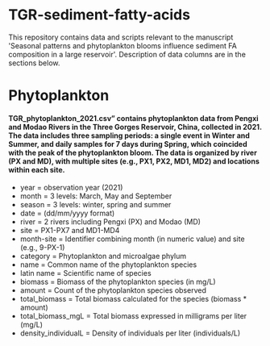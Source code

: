 # TGR-sediment-fatty-acids
This repository contains data and scripts relevant to the manuscript 'Seasonal patterns and phytoplankton blooms influence sediment FA composition in a large reservoir'. Description of data columns are in the sections below.
# Phytoplankton #
#### TGR_phytoplankton_2021.csv” contains phytoplankton data from Pengxi and Modao Rivers in the Three Gorges Reservoir, China, collected in 2021. The data includes three sampling periods: a single event in Winter and Summer, and daily samples for 7 days during Spring, which coincided with the peak of the phytoplankton bloom. The data is organized by river (PX and MD), with multiple sites (e.g., PX1, PX2, MD1, MD2) and locations within each site.
- year = observation year (2021)
- month = 3 levels: March, May and September
- season = 3 levels: winter, spring and summer
- date = (dd/mm/yyyy format)
- river = 2 rivers including Pengxi (PX) and Modao (MD)
- site = PX1-PX7 and MD1-MD4
- month-site = Identifier combining month (in numeric value) and site (e.g., 9-PX-1)
- category = Phytoplankton and microalgae phylum 
- name = Common name of the phytoplankton species
- latin name = Scientific name of species
- biomass = Biomass of the phytoplankton species (in mg/L)
- amount = Count of the phytoplankton species observed
- total_biomass = Total biomass calculated for the species (biomass * amount)
- total_biomass_mgL = Total biomass expressed in milligrams per liter (mg/L)
- density_individualL = Density of individuals per liter (individuals/L)
